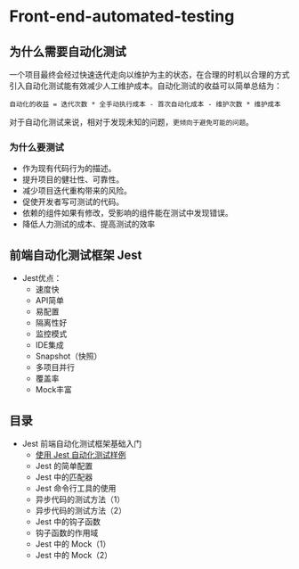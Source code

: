# Front-end-automated-testing

## 为什么需要自动化测试

一个项目最终会经过快速迭代走向以维护为主的状态，在合理的时机以合理的方式引入自动化测试能有效减少人工维护成本。自动化测试的收益可以简单总结为：

```
自动化的收益 = 迭代次数 * 全手动执行成本 - 首次自动化成本 - 维护次数 * 维护成本
```

对于自动化测试来说，相对于发现未知的问题，```更倾向于避免可能的问题```。

### 为什么要测试

- 作为现有代码行为的描述。
- 提升项目的健壮性、可靠性。
- 减少项目迭代重构带来的风险。
- 促使开发者写可测试的代码。
- 依赖的组件如果有修改，受影响的组件能在测试中发现错误。
- 降低人力测试的成本、提高测试的效率

## 前端自动化测试框架 Jest

- Jest优点：
  - 速度快
  - API简单
  - 易配置
  - 隔离性好
  - 监控模式
  - IDE集成
  - Snapshot（快照）
  - 多项目并行
  - 覆盖率
  - Mock丰富

## 目录

- Jest 前端自动化测试框架基础入门
  - [使用 Jest 自动化测试样例](./note/01.md)
  - Jest 的简单配置
  - Jest 中的匹配器
  - Jest 命令行工具的使用
  - 异步代码的测试方法（1）
  - 异步代码的测试方法（2）
  - Jest 中的钩子函数
  - 钩子函数的作用域
  - Jest 中的 Mock（1）
  - Jest 中的 Mock（2）